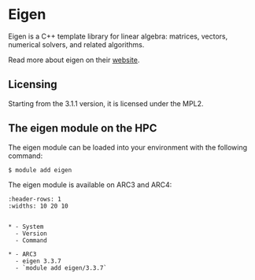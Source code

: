 # Eigen

Eigen is a C++ template library for linear algebra: matrices, vectors, numerical solvers, and related algorithms.



Read more about eigen on their [website](https://eigen.tuxfamily.org/index.php?title=Main_Page).



## Licensing 

Starting from the 3.1.1 version, it is licensed under the MPL2.



## The eigen module on the HPC

The eigen module can be loaded into your environment with the following command:

```bash
$ module add eigen
```

The eigen module is available on ARC3 and ARC4:

```{list-table}
:header-rows: 1
:widths: 10 20 10


* - System
  - Version
  - Command

* - ARC3
  - eigen 3.3.7
  - `module add eigen/3.3.7`

```